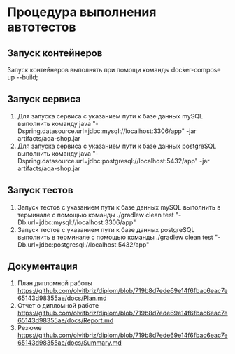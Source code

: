 # Процедура выполнения автотестов
## Запуск контейнеров

Запуск контейнеров выполнять при помощи команды docker-compose up --build;

## Запуск сервиса

1. Для запуска сервиса с указанием пути к базе данных mySQL выполнить команду  java  "-Dspring.datasource.url=jdbc:mysql://localhost:3306/app" -jar artifacts/aqa-shop.jar  
2. Для запуска сервиса с указанием пути к базе данных postgreSQL выполнить команду java   "-Dspring.datasource.url=jdbc:postgresql://localhost:5432/app" -jar artifacts/aqa-shop.jar

## Запуск тестов 
1. Запуск тестов с указанием пути к базе данных mySQL выполнить  в терминале с помощью команды  ./gradlew clean test "-Db.url=jdbc:mysql://localhost:3306/app"
2. Запуск тестов с указанием пути к базе данных postgreSQL выполнить  в терминале с помощью команды  ./gradlew clean test "-Db.url=jdbc:postgresql://localhost:5432/app"

## Документация
1. План дипломной работы https://github.com/olvitbriz/diplom/blob/719b8d7ede69e14f6fbac6eac7e65143d98355ae/docs/Plan.md
2. Отчет о дипломной работе https://github.com/olvitbriz/diplom/blob/719b8d7ede69e14f6fbac6eac7e65143d98355ae/docs/Report.md
3. Резюме https://github.com/olvitbriz/diplom/blob/719b8d7ede69e14f6fbac6eac7e65143d98355ae/docs/Summary.md